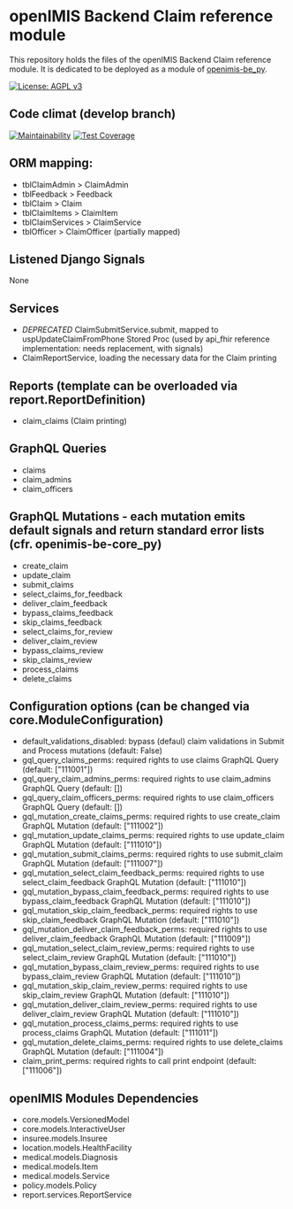 # openIMIS Backend Claim reference module
This repository holds the files of the openIMIS Backend Claim reference module.
It is dedicated to be deployed as a module of [openimis-be_py](https://github.com/openimis/openimis-be_py).

[![License: AGPL v3](https://img.shields.io/badge/License-AGPL%20v3-blue.svg)](https://www.gnu.org/licenses/agpl-3.0)

## Code climat (develop branch)

[![Maintainability](https://img.shields.io/codeclimate/maintainability/openimis/openimis-be-claim_py.svg)](https://codeclimate.com/github/openimis/openimis-be-claim_py/maintainability)
[![Test Coverage](https://img.shields.io/codeclimate/coverage/openimis/openimis-be-claim_py.svg)](https://codeclimate.com/github/openimis/openimis-be-claim_py)

## ORM mapping:
* tblClaimAdmin > ClaimAdmin
* tblFeedback > Feedback
* tblClaim  > Claim
* tblClaimItems > ClaimItem
* tblClaimServices > ClaimService
* tblOfficer > ClaimOfficer (partially mapped)

## Listened Django Signals
None

## Services
* *DEPRECATED* ClaimSubmitService.submit, mapped to uspUpdateClaimFromPhone Stored Proc (used by api_fhir reference implementation: needs replacement, with signals)
* ClaimReportService, loading the necessary data for the Claim printing

## Reports (template can be overloaded via report.ReportDefinition)
* claim_claims (Claim printing)

## GraphQL Queries
* claims
* claim_admins
* claim_officers

## GraphQL Mutations - each mutation emits default signals and return standard error lists (cfr. openimis-be-core_py)
* create_claim
* update_claim
* submit_claims
* select_claims_for_feedback
* deliver_claim_feedback
* bypass_claims_feedback
* skip_claims_feedback
* select_claims_for_review
* deliver_claim_review
* bypass_claims_review
* skip_claims_review
* process_claims
* delete_claims

## Configuration options (can be changed via core.ModuleConfiguration)
* default_validations_disabled: bypass (defaul) claim validations in Submit and Process mutations (default: False)
* gql_query_claims_perms: required rights to use claims GraphQL Query (default: ["111001"])
* gql_query_claim_admins_perms: required rights to use claim_admins GraphQL Query (default: [])
* gql_query_claim_officers_perms: required rights to use claim_officers GraphQL Query (default: [])
* gql_mutation_create_claims_perms: required rights to use create_claim GraphQL Mutation (default: ["111002"])
* gql_mutation_update_claims_perms: required rights to use update_claim GraphQL Mutation (default: ["111010"])
* gql_mutation_submit_claims_perms: required rights to use submit_claim GraphQL Mutation (default: ["111007"])
* gql_mutation_select_claim_feedback_perms: required rights to use select_claim_feedback GraphQL Mutation (default: ["111010"])
* gql_mutation_bypass_claim_feedback_perms: required rights to use bypass_claim_feedback GraphQL Mutation (default: ["111010"])
* gql_mutation_skip_claim_feedback_perms: required rights to use skip_claim_feedback GraphQL Mutation (default: ["111010"])
* gql_mutation_deliver_claim_feedback_perms: required rights to use deliver_claim_feedback GraphQL Mutation (default: ["111009"])
* gql_mutation_select_claim_review_perms: required rights to use select_claim_review GraphQL Mutation (default: ["111010"])
* gql_mutation_bypass_claim_review_perms: required rights to use bypass_claim_review GraphQL Mutation (default: ["111010"])
* gql_mutation_skip_claim_review_perms: required rights to use skip_claim_review GraphQL Mutation (default: ["111010"])
* gql_mutation_deliver_claim_review_perms: required rights to use deliver_claim_review GraphQL Mutation (default: ["111010"])
* gql_mutation_process_claims_perms: required rights to use process_claims GraphQL Mutation (default: ["111011"])
* gql_mutation_delete_claims_perms: required rights to use delete_claims GraphQL Mutation (default: ["111004"])
* claim_print_perms: required rights to call print endpoint (default: ["111006"])

## openIMIS Modules Dependencies
* core.models.VersionedModel
* core.models.InteractiveUser
* insuree.models.Insuree
* location.models.HealthFacility
* medical.models.Diagnosis
* medical.models.Item
* medical.models.Service
* policy.models.Policy
* report.services.ReportService